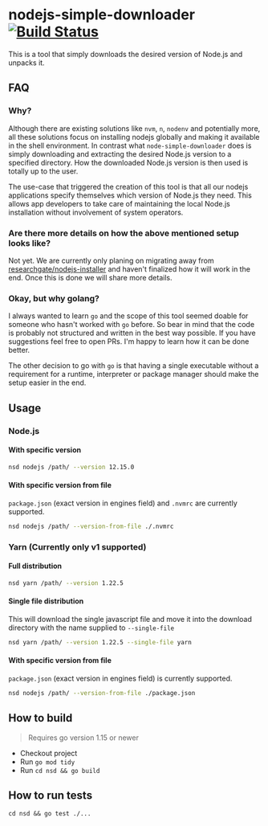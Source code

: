 # nodejs-simple-downloader [![Build Status](https://travis-ci.com/researchgate/nodejs-simple-downloader.svg?branch=master)](https://travis-ci.com/researchgate/nodejs-simple-downloader)

This is a tool that simply downloads the desired version of Node.js and unpacks
it.

## FAQ

### Why?

Although there are existing solutions like `nvm`, `n`, `nodenv` and potentially
more, all these solutions focus on installing nodejs globally and making it
available in the shell environment. In contrast what `node-simple-downloader` does is
simply downloading and extracting the desired Node.js version to a specified directory.
How the downloaded Node.js version is then used is totally up to the user.

The use-case that triggered the creation of this tool is that all our nodejs applications
specify themselves which version of Node.js they need. This allows app developers to take
care of maintaining the local Node.js installation without involvement of system operators.

### Are there more details on how the above mentioned setup looks like?

Not yet. We are currently only planing on migrating away from
[researchgate/nodejs-installer](https://github.com/researchgate/nodejs-installer/tree/researchgate)
and haven't finalized how it will work in the end. Once this is done we will share more details.

### Okay, but why golang?

I always wanted to learn `go` and the scope of this tool seemed doable for
someone who hasn't worked with `go` before. So bear in mind that the code is probably not
structured and written in the best way possible. If you have suggestions feel
free to open PRs. I'm happy to learn how it can be done better.

The other decision to go with `go` is that having a single executable without a requirement for a
runtime, interpreter or package manager should make the setup easier in the end.

## Usage

### Node.js

#### With specific version

```bash
nsd nodejs /path/ --version 12.15.0
```

#### With specific version from file

`package.json` (exact version in engines field) and `.nvmrc` are currently supported.

```bash
nsd nodejs /path/ --version-from-file ./.nvmrc
```

### Yarn (Currently only v1 supported)

#### Full distribution

```bash
nsd yarn /path/ --version 1.22.5
```

#### Single file distribution

This will download the single javascript file and move it into the download directory with the name supplied to `--single-file`

```bash
nsd yarn /path/ --version 1.22.5 --single-file yarn
```

#### With specific version from file

`package.json` (exact version in engines field) is currently supported.

```bash
nsd nodejs /path/ --version-from-file ./package.json
```

## How to build

> Requires go version 1.15 or newer

- Checkout project
- Run `go mod tidy`
- Run `cd nsd && go build`

## How to run tests

`cd nsd && go test ./...`
